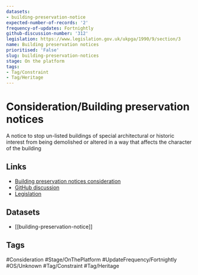 ```yaml
---
datasets:
- building-preservation-notice
expected-number-of-records: '2'
frequency-of-updates: Fortnightly
github-discussion-number: '312'
legislation: https://www.legislation.gov.uk/ukpga/1990/9/section/3
name: Building preservation notices
prioritised: 'False'
slug: building-preservation-notices
stage: On the platform
tags:
- Tag/Constraint
- Tag/Heritage
---
```


# Consideration/Building preservation notices

A notice to stop un-listed buildings of special architectural or historic interest from being demolished or altered in a way that affects the character of the building

## Links

* [Building preservation notices consideration](https://design.planning.data.gov.uk/planning-consideration/building-preservation-notices)
* [GitHub discussion](https://github.com/digital-land/data-standards-backlog/discussions/312)
* [Legislation](https://www.legislation.gov.uk/ukpga/1990/9/section/3)

## Datasets

* [[building-preservation-notice]]

## Tags

#Consideration #Stage/OnThePlatform #UpdateFrequency/Fortnightly #OS/Unknown #Tag/Constraint #Tag/Heritage
